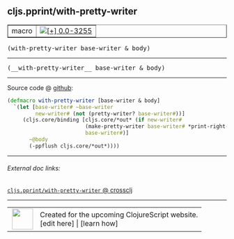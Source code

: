 ## cljs.pprint/with-pretty-writer



 <table border="1">
<tr>
<td>macro</td>
<td><a href="https://github.com/cljsinfo/cljs-api-docs/tree/0.0-3255"><img valign="middle" alt="[+] 0.0-3255" title="Added in 0.0-3255" src="https://img.shields.io/badge/+-0.0--3255-lightgrey.svg"></a> </td>
</tr>
</table>

<samp>(with-pretty-writer base-writer & body)</samp><br>

---

 <samp>
(__with-pretty-writer__ base-writer & body)<br>
</samp>

---







Source code @ [github]():

```clj
(defmacro with-pretty-writer [base-writer & body]
  `(let [base-writer# ~base-writer
         new-writer# (not (pretty-writer? base-writer#))]
     (cljs.core/binding [cljs.core/*out* (if new-writer#
                         (make-pretty-writer base-writer# *print-right-margin* *print-miser-width*)
                         base-writer#)]
       ~@body
       (-ppflush cljs.core/*out*))))
```

<!--
Repo - tag - source tree - lines:

 <pre>

</pre>

-->

---



###### External doc links:

[`cljs.pprint/with-pretty-writer` @ crossclj](http://crossclj.info/fun/cljs.pprint/with-pretty-writer.html)<br>

---

 <table>
<tr><td>
<img valign="middle" align="right" width="48px" src="http://i.imgur.com/Hi20huC.png">
</td><td>
Created for the upcoming ClojureScript website.<br>
[edit here] | [learn how]
</td></tr></table>

[edit here]:https://github.com/cljsinfo/cljs-api-docs/blob/master/cljsdoc/cljs.pprint/with-pretty-writer.cljsdoc
[learn how]:https://github.com/cljsinfo/cljs-api-docs/wiki/cljsdoc-files

<!--

This information was too distracting to show to readers, but I'll leave it
commented here since it is helpful to:

- pretty-print the data used to generate this document
- and show how to retrieve that data



The API data for this symbol:

```clj
{:ns "cljs.pprint",
 :name "with-pretty-writer",
 :signature ["[base-writer & body]"],
 :name-encode "with-pretty-writer",
 :history [["+" "0.0-3255"]],
 :type "macro",
 :full-name-encode "cljs.pprint/with-pretty-writer",
 :source {:code "(defmacro with-pretty-writer [base-writer & body]\n  `(let [base-writer# ~base-writer\n         new-writer# (not (pretty-writer? base-writer#))]\n     (cljs.core/binding [cljs.core/*out* (if new-writer#\n                         (make-pretty-writer base-writer# *print-right-margin* *print-miser-width*)\n                         base-writer#)]\n       ~@body\n       (-ppflush cljs.core/*out*))))",
          :title "Source code",
          :repo "clojurescript",
          :tag "r1.8.40",
          :filename "src/main/cljs/cljs/pprint.clj",
          :lines [17 24],
          :url "https://github.com/clojure/clojurescript/blob/r1.8.40/src/main/cljs/cljs/pprint.clj#L17-L24"},
 :usage ["(with-pretty-writer base-writer & body)"],
 :full-name "cljs.pprint/with-pretty-writer",
 :cljsdoc-url "https://github.com/cljsinfo/cljs-api-docs/blob/master/cljsdoc/cljs.pprint/with-pretty-writer.cljsdoc"}

```

Retrieve the API data for this symbol:

```clj
;; from Clojure REPL
(require '[clojure.edn :as edn])
(-> (slurp "https://raw.githubusercontent.com/cljsinfo/cljs-api-docs/catalog/cljs-api.edn")
    (edn/read-string)
    (get-in [:symbols "cljs.pprint/with-pretty-writer"]))
```

-->
